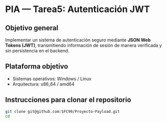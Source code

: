 # PIA — Tarea5: Autenticación JWT

## Objetivo general
Implementar un sistema de autenticación seguro mediante **JSON Web Tokens (JWT)**, transmitiendo información de sesión de manera verificada y sin persistencia en el backend.

## Plataforma objetivo
- Sistemas operativos: Windows / Linux  
- Arquitectura: x86_64 / amd64

## Instrucciones para clonar el repositorio
```bash
git clone git@github.com:SFC99/Proyecto-Payload.git
cd 

